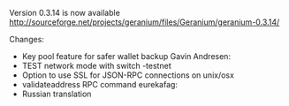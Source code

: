 Version 0.3.14 is now available
http://sourceforge.net/projects/geranium/files/Geranium/geranium-0.3.14/

Changes:
* Key pool feature for safer wallet backup
Gavin Andresen:
* TEST network mode with switch -testnet
* Option to use SSL for JSON-RPC connections on unix/osx
* validateaddress RPC command
eurekafag:
* Russian translation
